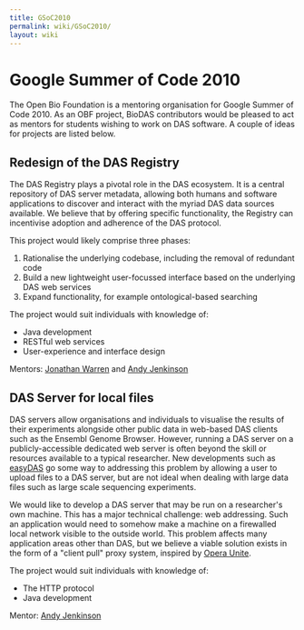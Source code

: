 ```yaml
---
title: GSoC2010
permalink: wiki/GSoC2010/
layout: wiki
---
```


Google Summer of Code 2010
==========================

The Open Bio Foundation is a mentoring organisation for Google Summer of
Code 2010. As an OBF project, BioDAS contributors would be pleased to
act as mentors for students wishing to work on DAS software. A couple of
ideas for projects are listed below.

Redesign of the DAS Registry
----------------------------

The DAS Registry plays a pivotal role in the DAS ecosystem. It is a
central repository of DAS server metadata, allowing both humans and
software applications to discover and interact with the myriad DAS data
sources available. We believe that by offering specific functionality,
the Registry can incentivise adoption and adherence of the DAS protocol.

This project would likely comprise three phases:

1.  Rationalise the underlying codebase, including the removal of
    redundant code
2.  Build a new lightweight user-focussed interface based on the
    underlying DAS web services
3.  Expand functionality, for example ontological-based searching

The project would suit individuals with knowledge of:

-   Java development
-   RESTful web services
-   User-experience and interface design

Mentors: [Jonathan Warren](mailto:jw12@sanger.ac.uk) and [Andy
Jenkinson](mailto:andy.jenkinson@ebi.ac.uk)

DAS Server for local files
--------------------------

DAS servers allow organisations and individuals to visualise the results
of their experiments alongside other public data in web-based DAS
clients such as the Ensembl Genome Browser. However, running a DAS
server on a publicly-accessible dedicated web server is often beyond the
skill or resources available to a typical researcher. New developments
such as [easyDAS](http://wwwdev.ebi.ac.uk/panda-srv/easydas) go some way
to addressing this problem by allowing a user to upload files to a DAS
server, but are not ideal when dealing with large data files such as
large scale sequencing experiments.

We would like to develop a DAS server that may be run on a researcher's
own machine. This has a major technical challenge: web addressing. Such
an application would need to somehow make a machine on a firewalled
local network visible to the outside world. This problem affects many
application areas other than DAS, but we believe a viable solution
exists in the form of a "client pull" proxy system, inspired by [Opera
Unite](http://unite.opera.com/).

The project would suit individuals with knowledge of:

-   The HTTP protocol
-   Java development

Mentor: [Andy Jenkinson](mailto:andy.jenkinson@ebi.ac.uk)
